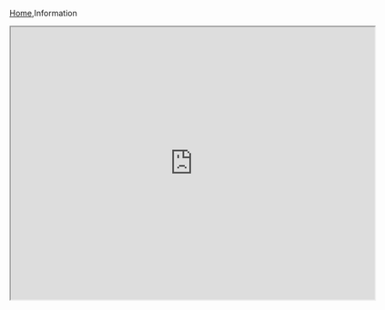 [Home](Home),Information

<iframe src="https://drive.google.com/file/d/1qOouOidZoo8Et1MyIE6ATiJWhi3MBQGo/preview" width="640" height="480"></iframe>
